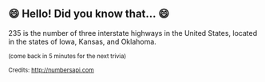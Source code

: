 ## :smile: Hello! Did you know that... :smile:
235 is the number of three interstate highways in the United States, located in the states of Iowa, Kansas, and Oklahoma.

<sup>(come back in 5 minutes for the next trivia)</sup>


<sup>Credits: http://numbersapi.com</sup>
